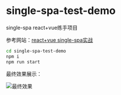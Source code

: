 # single-spa-test-demo
single-spa react+vue练手项目

参考网站：[react+vue single-spa实战](https://www.jdon.com/52552)

```sh
cd single-spa-test-demo
npm i
npm run start
```

最终效果展示：

![最终效果](https://wrapper-1258672812.cos.ap-chengdu.myqcloud.com/19-9-20/1.gif)
